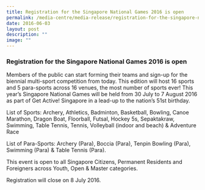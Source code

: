 ```yaml
---
title: Registration for the Singapore National Games 2016 is open
permalink: /media-centre/media-release/registration-for-the-singapore-national-games-2016-is-open/
date: 2016-06-03
layout: post
description: ""
image: ""
---
```

### **Registration for the Singapore National Games 2016 is open**
Members of the public can start forming their teams and sign-up for the biennial multi-sport competition from today. This edition will host 16 sports and 5 para-sports across 16 venues, the most number of sports ever! This year’s Singapore National Games will be held from 30 July to 7 August 2016 as part of Get Active! Singapore in a lead-up to the nation’s 51st birthday.  
  
List of Sports: Archery, Athletics, Badminton, Basketball, Bowling, Canoe Marathon, Dragon Boat, Floorball, Futsal, Hockey 5s, Sepaktakraw, Swimming, Table Tennis, Tennis, Volleyball (indoor and beach) & Adventure Race  
  
List of Para-Sports: Archery (Para), Boccia (Para), Tenpin Bowling (Para), Swimming (Para) & Table Tennis (Para).  
  
This event is open to all Singapore Citizens, Permanent Residents and Foreigners across Youth, Open & Master categories.  
  
Registration will close on 8 July 2016.